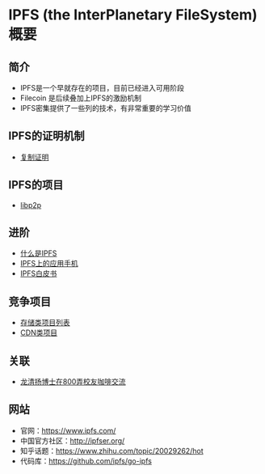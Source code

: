 # IPFS (the InterPlanetary FileSystem) 概要 

## 简介

- IPFS是一个早就存在的项目，目前已经进入可用阶段
- Filecoin 是后续叠加上IPFS的激励机制
- IPFS密集提供了一些列的技术，有非常重要的学习价值

## IPFS的证明机制

- [复制证明](Filecoin和复制证明.md)

## IPFS的项目

- [libp2p](IPFS-libp2p规格.md)

## 进阶

- [什么是IPFS](什么是IPFS.md)
- [IPFS上的应用手机](IPFS上的应用.md)
- [IPFS白皮书](IPFS白皮书.md)

## 竞争项目
- [存储类项目列表](../../应用场景/行业-存储-项目.md)
- [CDN类项目](../../应用场景/行业-共享-项目.md)

## 关联

- [龙清扬博士在800弄校友咖啡交流](../../活动/2018-03/800弄校友咖啡交流-1803.md)

## 网站

- 官网：<https://www.ipfs.com/>
- 中国官方社区：<http://ipfser.org/>
- 知乎话题：<https://www.zhihu.com/topic/20029262/hot>
- 代码库：<https://github.com/ipfs/go-ipfs>
